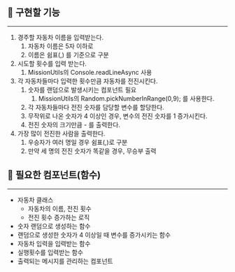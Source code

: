 ## 🚀 구현할 기능

---

1. 경주할 자동차 이름을 입력받는다.
   1. 자동차 이름은 5자 이하로
   2. 이름은 쉼표(,) 를 기준으로 구분
2. 시도할 횟수를 입력 받는다.
   1. MissionUtils의 Console.readLineAsync 사용
3. 각 자동차들마다 입력한 횟수만큼 자동차를 전진시킨다.
   1. 숫자를 랜덤으로 발생시키는 컴포넌트 필요
      1. MissionUtils의 Random.pickNumberInRange(0,9); 를 사용한다.
   2. 각 자동차들마다 전진 숫자를 담당할 변수를 할당한다.
   3. 무작위로 나온 숫자가 4 이상인 경우, 변수의 전진 숫자를 1 증가시킨다.
   4. 전진 숫자의 크기만큼 - 를 출력한다.
4. 가장 많이 전진한 사람을 출력한다.
   1. 우승자가 여러 명일 경우 쉼표(,)로 구분
   2. 만약 세 명의 전진 숫자가 똑같을 경우, 무승부 출력

## 🚀 필요한 컴포넌트(함수)

---

- 자동차 클래스
  - 자동차의 이름, 전진 횟수
  - 전진 횟수 증가하는 로직
- 숫자 랜덤으로 생성하는 함수
- 랜덤으로 생성한 숫자가 4 이상일 때 변수를 증가시키는 함수
- 자동차 입력을 입력받는 함수
- 실행횟수를 입력받는 함수
- 출력되는 메시지를 관리하는 컴포넌트
